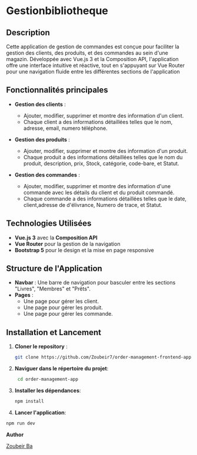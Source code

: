 # Gestionbibliotheque

## Description

Cette application de gestion de commandes est conçue pour faciliter la gestion des clients, des produits, et des commandes au sein d'une magazin.
Développée avec Vue.js 3 et la Composition API, l'application offre une interface intuitive et réactive, tout en s'appuyant sur Vue Router pour une navigation fluide entre les différentes sections de l'application

## Fonctionnalités principales

- **Gestion des clients** : 
  - Ajouter, modifier, supprimer et montre des information d'un client.
  - Chaque client a des informations détaillées telles que le nom, adresse, email, numero téléphone.
  
- **Gestion des produits** : 
  - Ajouter, modifier, supprimer et montre des information d'un produit.
  - Chaque produit a des informations détaillées telles que le nom du produit, description, prix, Stock, catégorie, code-bare, et Statut.

- **Gestion des commandes** :
  - Ajouter, modifier, supprimer et montre des information d'une commande avec les détails du client et du produit commandé.
  - Chaque commande a des informations détaillées telles que le date, client,adresse de d'élivrance, Numero de trace, et Statut.


## Technologies Utilisées

- **Vue.js 3** avec la **Composition API**
- **Vue Router** pour la gestion de la navigation
- **Bootstrap 5** pour le design et la mise en page responsive

## Structure de l'Application

- **Navbar** : Une barre de navigation pour basculer entre les sections "Livres", "Membres" et "Prêts".
- **Pages** : 
  - Une page pour gérer les client.
  - Une page pour gérer les produit.
  - Une page pour gérer les commande.
  

## Installation et Lancement

1. **Cloner le repository** :
   ```bash
   git clone https://github.com/Zoubeir7/order-management-frontend-app.git
   
2. **Naviguer dans le répertoire du projet**:
    ```bash
     cd order-management-app
3. **Installer les dépendances**:
   
    ```sh
    npm install
    ```
    
4. **Lancer l'application**:  
  
  ```sh 
  npm run dev
   ```


**Author**

[Zoubeir Ba](https://github.com/Zoubeir7)


